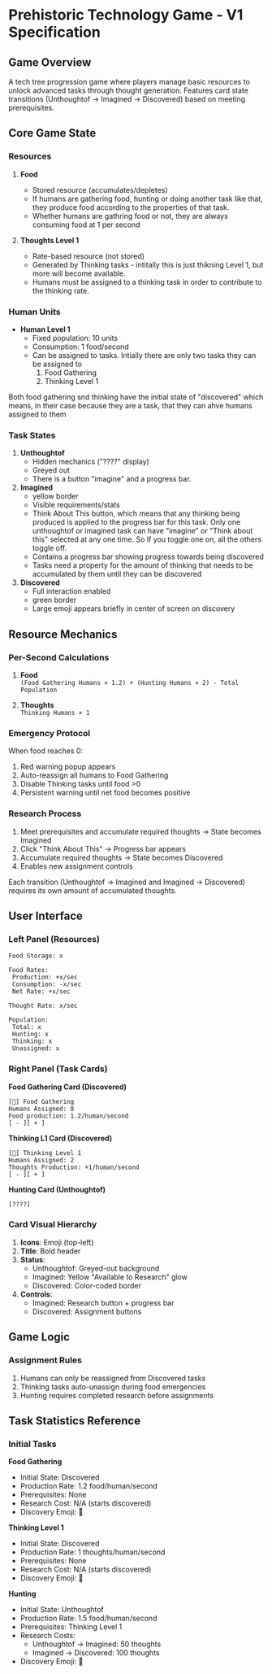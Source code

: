 # Prehistoric Technology Game - V1 Specification

## Game Overview
A tech tree progression game where players manage basic resources to unlock advanced tasks through thought generation. Features card state transitions (Unthoughtof → Imagined → Discovered) based on meeting prerequisites.

## Core Game State

### Resources
1. **Food**
   - Stored resource (accumulates/depletes)
   - If humans are gathering food, hunting or doing another task like that, they produce food according to the properties of that task.
   - Whether humans are gathring food or not, they are always consuming food at 1 per second
   
2. **Thoughts Level 1**
   - Rate-based resource (not stored)
   - Generated by Thinking tasks - intitally this is just thikning Level 1, but more will become available.
   - Humans must be assigned to a thinking task in order to contribute to the thinking rate.

### Human Units
- **Human Level 1**
  - Fixed population: 10 units
  - Consumption: 1 food/second
  - Can be assigned to tasks. Intially there are only two tasks they can be assigned to
    1. Food Gathering 
    2. Thinking Level 1 

Both food gathering snd thinking have the initial state of "discovered" which means, in their case because they are a task, that they can ahve humans assigned to them

### Task States
1. **Unthoughtof**  
   - Hidden mechanics ("????" display)
   - Greyed out
   - There is a button "imagine" and a progress bar. 
2. **Imagined**  
   - yellow border
   - Visible requirements/stats
   - Think About This button, which means that any thinking being produced is applied to the progress bar for this task. Only one unthoughtof or imagined task can have "imagine" or "Think about this" selected at any one time. So If you toggle one on, all the others toggle off. 
   - Contains a progress bar showing progress towards being discovered
   - Tasks need a property for the amount of thinking that needs to be accumulated by them until they can be discovered
3. **Discovered**  
   - Full interaction enabled
   - green border
   - Large emoji appears briefly in center of screen on discovery

## Resource Mechanics

### Per-Second Calculations
1. **Food**  
   `(Food Gathering Humans × 1.2) + (Hunting Humans × 2) - Total Population`
   
2. **Thoughts**  
   `Thinking Humans × 1`

### Emergency Protocol
When food reaches 0:
1. Red warning popup appears
2. Auto-reassign all humans to Food Gathering
3. Disable Thinking tasks until food >0
4. Persistent warning until net food becomes positive

### Research Process
1. Meet prerequisites and accumulate required thoughts → State becomes Imagined
2. Click "Think About This" → Progress bar appears
3. Accumulate required thoughts → State becomes Discovered
4. Enables new assignment controls

Each transition (Unthoughtof → Imagined and Imagined → Discovered) requires its own amount of accumulated thoughts.

## User Interface

### Left Panel (Resources)
```
Food Storage: x

Food Rates:
 Production: +x/sec
 Consumption: -x/sec
 Net Rate: +x/sec

Thought Rate: x/sec

Population:
 Total: x
 Hunting: x
 Thinking: x
 Unassigned: x
```

### Right Panel (Task Cards)
**Food Gathering Card (Discovered)**
```
[🍖] Food Gathering
Humans Assigned: 8
Food production: 1.2/human/second
[ - ][ + ]
```

**Thinking L1 Card (Discovered)**
```
[🤔] Thinking Level 1
Humans Assigned: 2
Thoughts Production: +1/human/second
[ - ][ + ]
```

**Hunting Card (Unthoughtof)**
```
[????]
```

### Card Visual Hierarchy
1. **Icons**: Emoji (top-left)
2. **Title**: Bold header
3. **Status**:
   - Unthoughtof: Greyed-out background
   - Imagined: Yellow "Available to Research" glow
   - Discovered: Color-coded border
4. **Controls**:
   - Imagined: Research button + progress bar
   - Discovered: Assignment buttons

## Game Logic

### Assignment Rules
1. Humans can only be reassigned from Discovered tasks
2. Thinking tasks auto-unassign during food emergencies
3. Hunting requires completed research before assignments


## Task Statistics Reference

### Initial Tasks

**Food Gathering**
- Initial State: Discovered
- Production Rate: 1.2 food/human/second
- Prerequisites: None
- Research Cost: N/A (starts discovered)
- Discovery Emoji: 🌾

**Thinking Level 1**
- Initial State: Discovered
- Production Rate: 1 thoughts/human/second
- Prerequisites: None
- Research Cost: N/A (starts discovered)
- Discovery Emoji: 💭

**Hunting**
- Initial State: Unthoughtof
- Production Rate: 1.5 food/human/second
- Prerequisites: Thinking Level 1
- Research Costs:
  - Unthoughtof → Imagined: 50 thoughts
  - Imagined → Discovered: 100 thoughts
- Discovery Emoji: 🏹


